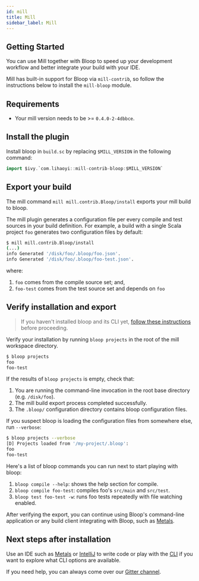 ```yaml
---
id: mill
title: Mill
sidebar_label: Mill
---
```


## Getting Started

You can use Mill together with Bloop to speed up your development workflow and better integrate your build with your IDE.

Mill has built-in support for Bloop via `mill-contrib`, so follow the instructions below to install the `mill-bloop` module.

<!-- start -->

## Requirements

- Your mill version needs to be >= `0.4.0-2-4dbbce`.

## Install the plugin

Install bloop in `build.sc` by replacing `$MILL_VERSION` in the following
command:

```scala
import $ivy.`com.lihaoyi::mill-contrib-bloop:$MILL_VERSION`
```

## Export your build

The mill command `mill mill.contrib.Bloop/install` exports your mill build to bloop.

The mill plugin generates a configuration file per every compile and test
sources in your build definition. For example, a build with a single Scala
project `foo` generates two configuration files by default:

```bash
$ mill mill.contrib.Bloop/install
(...)
info Generated '/disk/foo/.bloop/foo.json'.
info Generated '/disk/foo/.bloop/foo-test.json'.
```

where:
  
1. `foo` comes from the compile source set; and,
1. `foo-test` comes from the test source set and depends on `foo`

## Verify installation and export

> If you haven't installed bloop and its CLI yet, [follow these instructions](/setup) before proceeding.

Verify your installation by running `bloop projects` in the root of the mill workspace directory.

```bash
$ bloop projects
foo
foo-test
```

If the results of `bloop projects` is empty, check that:

1. You are running the command-line invocation in the root base directory (e.g. `/disk/foo`).
1. The mill build export process completed successfully.
1. The `.bloop/` configuration directory contains bloop configuration files.

If you suspect bloop is loading the configuration files from somewhere else, run `--verbose`:

```bash
$ bloop projects --verbose
[D] Projects loaded from '/my-project/.bloop':
foo
foo-test
```

Here's a list of bloop commands you can run next to start playing with bloop:

1. `bloop compile --help`: shows the help section for compile.
1. `bloop compile foo-test`: compiles foo's `src/main` and `src/test`.
1. `bloop test foo-test -w`: runs foo tests repeatedly with file watching enabled.

After verifying the export, you can continue using Bloop's command-line
application or any build client integrating with Bloop, such as
[Metals](https://scalameta.org/metals/).

<!-- end -->

## Next steps after installation

Use an IDE such as [Metals](docs/ides/metals) or
[IntelliJ](docs/ides/intellij) to write code or play with the
[CLI](docs/cli/tutorial) if you want to explore what CLI options are
available.

If you need help, you can always come over our [Gitter
channel](https://gitter.im/scalacenter/bloop).
